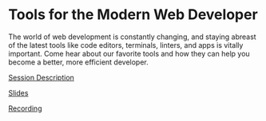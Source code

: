# Tools for the Modern Web Developer

The world of web development is constantly changing, and staying abreast of the latest tools like code editors, terminals, linters, and apps is vitally important. Come hear about our favorite tools and how they can help you become a better, more efficient developer.

[Session Description](https://devsummit2018.schedule.esri.com/schedule/1379391571)

[Slides](http://esriurl.com/ModernTools2018)

[Recording](https://www.youtube.com/watch?v=y35Je9YFoqQ)
